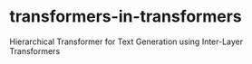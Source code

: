 # transformers-in-transformers
Hierarchical Transformer for Text Generation using Inter-Layer Transformers
